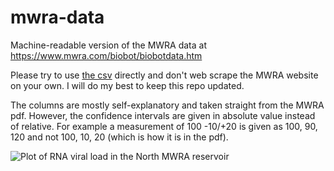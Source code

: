 # mwra-data
Machine-readable version of the MWRA data at https://www.mwra.com/biobot/biobotdata.htm

Please try to use [the csv](https://raw.githubusercontent.com/nibrivia/mwra-data/master/mwra-data.csv) directly and don't web scrape the MWRA website on your own. I will do my best to keep this repo updated.

The columns are mostly self-explanatory and taken straight from the MWRA pdf. However, the confidence intervals are given in absolute value instead of relative. For example a measurement of 100 -10/+20 is given as 100, 90, 120 and not 100, 10, 20 (which is how it is in the pdf).

![Plot of RNA viral load in the North MWRA reservoir](https://raw.githubusercontent.com/nibrivia/mwra-data/master/mwra-north.png)
